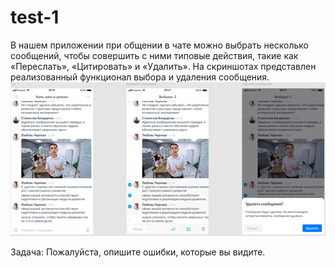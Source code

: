 # test-1
В нашем приложении при общении в чате можно выбрать несколько сообщений, чтобы совершить с ними типовые действия, такие как «Переслать», «Цитировать» и «Удалить». На скриншотах представлен реализованный функционал выбора и удаления сообщения.
![alt text](images/Рисунок1.png)

Задача:
Пожалуйста, опишите ошибки, которые вы видите.
